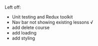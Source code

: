 Left off:

-   Unit testing and Redux toolkit
-   Nav bar not showing existing lessons √
-   add delete course
-   add loading
-   add styling
